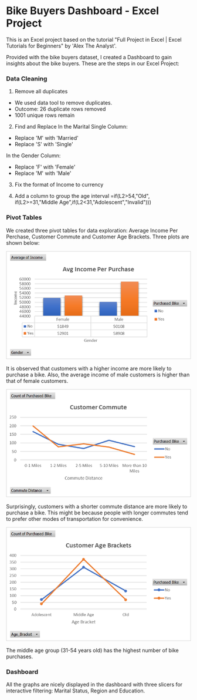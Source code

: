 # Bike Buyers Dashboard - Excel Project

This is an Excel project based on the tutorial "Full Project in Excel | Excel Tutorials for Beginners" by 'Alex The Analyst'.

Provided with the bike buyers dataset, I created a Dashboard to gain insights about the bike buyers. These are the steps in our Excel Project:

### Data Cleaning

1. Remove all duplicates

- We used data tool to remove duplicates.
- Outcome: 26 duplicate rows removed
- 1001 unique rows remain

2. Find and Replace
   In the Marital Single Column:

- Replace 'M' with 'Married'
- Replace 'S' with 'Single'

In the Gender Column:

- Replace 'F' with 'Female'
- Replace 'M' with 'Male'

3. Fix the format of Income to currency

4. Add a column to group the age interval
   =if(L2>54,"Old", if(L2>=31,"Middle Age”,if(L2<31,"Adolescent","Invalid")))

### Pivot Tables

We created three pivot tables for data exploration: Average Income Per Perchase, Customer Commute and Customer Age Brackets. Three plots are shown below:

<img width="575" alt="PvT1" src="image.png">

It is observed that customers with a higher income are more likely to purchase a bike. Also, the average income of male customers is higher than that of female customers.


<img width="575" alt="PvT2" src="image-1.png">

Surprisingly, customers with a shorter commute distance are more likely to purchase a bike. This might be because people with longer commutes tend to prefer other modes of transportation for convenience.


<img width="575" alt="PvT3" src="image-2.png">

The middle age group (31-54 years old) has the highest number of bike purchases.

### Dashboard

All the graphs are nicely displayed in the dashboard with three slicers for interactive filtering: Marital Status, Region and Education.
